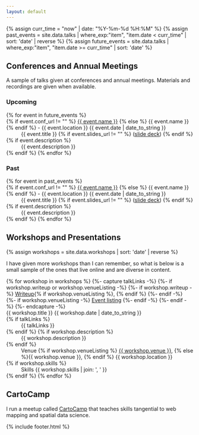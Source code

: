 ```yaml
---
layout: default
---
```


{% assign curr_time = "now" | date: "%Y-%m-%d %H:%M" %}
{% assign past_events = site.data.talks | where_exp:"item", "item.date < curr_time" | sort: 'date' | reverse %}
{% assign future_events = site.data.talks | where_exp:"item", "item.date >= curr_time" | sort: 'date' %}

## [](#conferences)Conferences and Annual Meetings

A sample of talks given at conferences and annual meetings. Materials and recordings are given when available.

### [](#upcoming-confs)Upcoming


<dl class="talk-list">
{% for event in future_events %}
    <dt>{% if event.conf_url != "" %}
          <a href="{{ event.conf_url }}">{{ event.name }}</a>
        {% else %}
	  {{ event.name }}
        {% endif %}
	- {{ event.location }} <span class="talk-date">{{ event.date | date_to_string }}</span>
    </dt>
    <dd><span class="talk-title">{{ event.title }}</span> {% if event.slides_url != "" %} (<a href="{{ event.slides_url }}">slide deck</a>) {% endif %}</dd>
    {% if event.description %}<dd>{{ event.description }}</dd>{% endif %}
{% endfor %}
</dl>

### [](#past-confs)Past

<dl class="talk-list">
{% for event in past_events %}
    <dt>{% if event.conf_url != "" %}
          <a href="{{ event.conf_url }}">{{ event.name }}</a>
        {% else %}
	  {{ event.name }}
        {% endif %}
	- {{ event.location }} <span class="talk-date">{{ event.date | date_to_string }}</span>
    </dt>
    <dd><span class="talk-title">{{ event.title }}</span>
        {% if event.slides_url != "" %}
	    (<a href="{{ event.slides_url }}">slide deck</a>)
        {% endif %}
    </dd>
    {% if event.description %}
        <dd>{{ event.description }}</dd>
    {% endif %}
{% endfor %}
</dl>

## [](#workshops)Workshops and Presentations

{% assign workshops = site.data.workshops | sort: 'date' | reverse %}

I have given more workshops than I can remember, so what is below is a small sample of the ones that live online and are diverse in content.

<dl class="talk-list">
{% for workshop in workshops %}
    {%- capture talkLinks -%}
      {%- if workshop.writeup or workshop.venueListing -%}
        {%- if workshop.writeup -%}
          <a href="{{ workshop.writeup }}">Writeup</a>{% if workshop.venueListing %}, {% endif %}
        {%- endif -%}
        {%- if workshop.venueListing -%}
          <a href="{{ workshop.venueListing }}">Event listing</a>
        {%- endif -%}
      {%- endif -%}
    {%- endcapture -%}
    <dt>
      {{ workshop.title }} <span class="talk-date">{{ workshop.date | date_to_string }}</span>
   </dt>
   {% if talkLinks %}
      <dd>{{ talkLinks }}</dd>
   {% endif %}
   {% if workshop.description %}
           <dd>{{ workshop.description }}</dd>
   {% endif %}
   <dd class="workshop-skills venue">
     <span class="workshop-meta-cat">Venue</span>
       {% if workshop.venueListing %}
         <a href="{{ workshop.venueListing }}">{{ workshop.venue }}</a>,
       {% else %}{{ workshop.venue }},
       {% endif %} {{ workshop.location }}
   </dd>
       {% if workshop.skills %}
         <dd class="workshop-skills"><span class="workshop-meta-cat">Skills</span> {{ workshop.skills | join: ', ' }}</dd>
       {% endif %}
{% endfor %}
</dl>

## [](#cartocamp)CartoCamp

I run a meetup called [CartoCamp](https://meetup.com/cartocamp/) that teaches skills tangential to web mapping and spatial data science.

{% include footer.html %}
